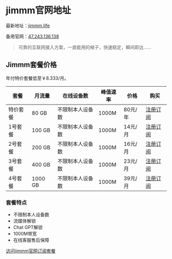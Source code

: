 # jimmm官网地址

最新地址：[jimmm.life](https://jimmm.life/register?code=ZZ0Wxx2L)

备用官网：[47.243.136.138](http://47.243.136.138/register?code=ZZ0Wxx2L)

> 可靠的互联网接入方案，一直能用的梯子，快速稳定，瞬间即达……

## Jimmm套餐价格

年付特价套餐低至￥8.333/月。

| 套餐  | 月流量 | 在线设备数 | 峰值速率 | 价格  | 购买  |
| --- | --- | --- | --- | --- | --- |
| 特价套餐 | 80 GB | 不限制本人设备数 | 1000M | 80元/年 | [注册订阅](https://jimmm.life/register?code=ZZ0Wxx2L) |
| 1号套餐 | 100 GB | 不限制本人设备数 | 1000M | 14元/月 | [注册订阅](https://jimmm.life/register?code=ZZ0Wxx2L) |
| 2号套餐 | 200 GB | 不限制本人设备数 | 1000M | 16元/月 | [注册订阅](https://jimmm.life/register?code=ZZ0Wxx2L) |
| 3号套餐 | 400 GB | 不限制本人设备数 | 1000M | 23元/月 | [注册订阅](https://jimmm.life/register?code=ZZ0Wxx2L) |
| 4号套餐 | 1000 GB | 不限制本人设备数 | 1000M | 39元/月 | [注册订阅](https://jimmm.life/register?code=ZZ0Wxx2L) |

### 套餐特点

*   不限制本人设备数
*   流媒体解锁
*   Chat GPT解锁
*   1000M带宽
*   在线客服售后保障

[访问jimmm官网订阅套餐](https://jimmm.life/register?code=ZZ0Wxx2L)
